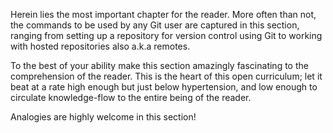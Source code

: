 Herein lies the most important chapter for the  reader. More often than not, the commands to be used by any Git user are captured in this section, ranging from setting up a repository for version control using Git to working with hosted repositories also a.k.a remotes.

To the best of your ability make this section amazingly fascinating to the comprehension of the reader. This is the heart of this open curriculum; let it beat at a rate high enough but just below hypertension, and low enough to circulate knowledge-flow to the entire being of the reader.

Analogies are highly welcome in this section!

